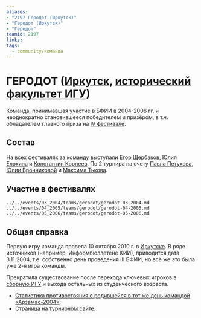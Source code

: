 ```yaml
---
aliases:
- "2197 Геродот (Иркутск)"
- "Геродот (Иркутск)"
- "Геродот"
teamid: 2197
links:
tags: 
  - community/команда
---
```

# ГЕРОДОТ ([Иркутск](irkutsk.md), [исторический факультет ИГУ](isu_hist.md))

Команда, принимавшая участие в БФИИ в 2004-2006 гг. и неоднократно становившееся победителем и призёром, в т.ч. обладателем главного приза на [IV фестивале](maingame-04-2005.md).

## Состав

На всех фестивалях за команду выступали [Егор Щербаков](scherbakov_egor.md), [Юлия Елохина](elohina.md) и [Константин Корнеев](korneev.md). По 2 турнира на счету [Павла Петухова](petuhov_pavel.md), [Юлии Бронниковой](bronnikova_yuliya.md)  и [Максима Тькова](tkov.md).

## Участие в фестивалях

```{.include shift-heading-level-by=1}
../../events/03_2004/teams/gerodot/gerodot-03-2004.md
../../events/04_2005/teams/gerodot/gerodot-04-2005.md
../../events/05_2006/teams/gerodot/gerodot-05-2006.md
```

## Общая справка

Первую игру команда провела 10 октября 2010 г. в [Иркутске](irkutsk.md). В ряде источников (например, Информбюллетене КИИ), приводится дата 3.11.2004, т.е. собственно день проведения III БФИИ, но всё же это была уже 2-я игра команды. 

 Прекратила существование после перехода ключевых игроков в [сборную ИГУ](sbornaya_igu.md) и выхода остальных из студенческого возраста.

- [Статистика противостояния с родившейся в тот же день командой «Арзамас-2004»](notes/scores/essays/arzamas_2004-gerodot-matches.md);
- [Страница на турнирном сайте](https://rating.chgk.info/teams/2197).